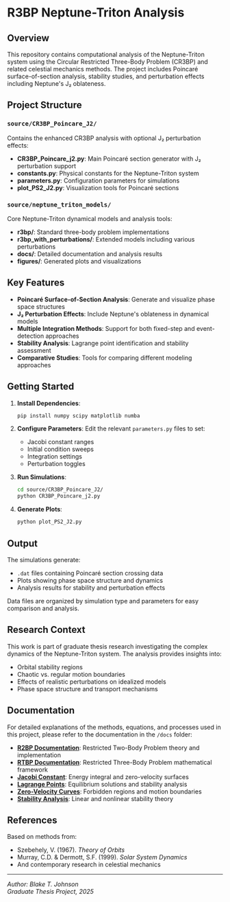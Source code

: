 # R3BP Neptune-Triton Analysis

## Overview
This repository contains computational analysis of the Neptune-Triton system using the Circular Restricted Three-Body Problem (CR3BP) and related celestial mechanics methods. The project includes Poincaré surface-of-section analysis, stability studies, and perturbation effects including Neptune's J₂ oblateness.

## Project Structure

### `source/CR3BP_Poincare_J2/`
Contains the enhanced CR3BP analysis with optional J₂ perturbation effects:
- **CR3BP_Poincare_j2.py**: Main Poincaré section generator with J₂ perturbation support
- **constants.py**: Physical constants for the Neptune-Triton system
- **parameters.py**: Configuration parameters for simulations
- **plot_PS2_J2.py**: Visualization tools for Poincaré sections

### `source/neptune_triton_models/`
Core Neptune-Triton dynamical models and analysis tools:
- **r3bp/**: Standard three-body problem implementations
- **r3bp_with_perturbations/**: Extended models including various perturbations
- **docs/**: Detailed documentation and analysis results
- **figures/**: Generated plots and visualizations

## Key Features

- **Poincaré Surface-of-Section Analysis**: Generate and visualize phase space structures
- **J₂ Perturbation Effects**: Include Neptune's oblateness in dynamical models
- **Multiple Integration Methods**: Support for both fixed-step and event-detection approaches
- **Stability Analysis**: Lagrange point identification and stability assessment
- **Comparative Studies**: Tools for comparing different modeling approaches

## Getting Started

1. **Install Dependencies**:
   ```bash
   pip install numpy scipy matplotlib numba
   ```

2. **Configure Parameters**:
   Edit the relevant `parameters.py` files to set:
   - Jacobi constant ranges
   - Initial condition sweeps
   - Integration settings
   - Perturbation toggles

3. **Run Simulations**:
   ```bash
   cd source/CR3BP_Poincare_J2/
   python CR3BP_Poincare_j2.py
   ```

4. **Generate Plots**:
   ```bash
   python plot_PS2_J2.py
   ```

## Output

The simulations generate:
- `.dat` files containing Poincaré section crossing data
- Plots showing phase space structure and dynamics
- Analysis results for stability and perturbation effects

Data files are organized by simulation type and parameters for easy comparison and analysis.

## Research Context

This work is part of graduate thesis research investigating the complex dynamics of the Neptune-Triton system. The analysis provides insights into:
- Orbital stability regions
- Chaotic vs. regular motion boundaries  
- Effects of realistic perturbations on idealized models
- Phase space structure and transport mechanisms

## Documentation

For detailed explanations of the methods, equations, and processes used in this project, please refer to the documentation in the `/docs` folder:

- **[R2BP Documentation](source/neptune_triton_models/docs/R2BP_Documentation.md)**: Restricted Two-Body Problem theory and implementation
- **[RTBP Documentation](source/neptune_triton_models/docs/RTBP_Documentation.md)**: Restricted Three-Body Problem mathematical framework
- **[Jacobi Constant](source/neptune_triton_models/docs/Jacobi_Constant.md)**: Energy integral and zero-velocity surfaces
- **[Lagrange Points](source/neptune_triton_models/docs/Lagrange_Points.md)**: Equilibrium solutions and stability analysis
- **[Zero-Velocity Curves](source/neptune_triton_models/docs/Zero_Velocity_Curves.md)**: Forbidden regions and motion boundaries
- **[Stability Analysis](source/neptune_triton_models/docs/Stability_Analysis.md)**: Linear and nonlinear stability theory

## References

Based on methods from:
- Szebehely, V. (1967). *Theory of Orbits*
- Murray, C.D. & Dermott, S.F. (1999). *Solar System Dynamics*
- And contemporary research in celestial mechanics

---
*Author: Blake T. Johnson*  
*Graduate Thesis Project, 2025*
